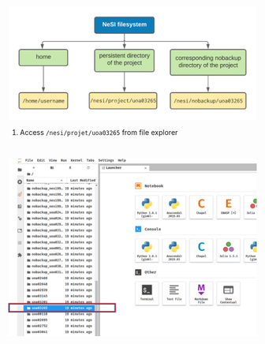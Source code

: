 <p align="center"><img src="../img/filesystem.png" alt="drawing" width="700"/></p>

1. Access `/nesi/projet/uoa03265` from file explorer

 <br><p align="center"><img src="../img/project_via_explorer.png" alt="drawing" size="100"/></p>